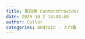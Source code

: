 ```yaml
---
title: 第四章 ContentProvider
date: 2019-10-2 14:43:49
author: Cutler
categories: Android - 入门篇
---
```


<br><br>
